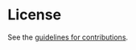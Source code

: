 # License

See the
[guidelines for contributions](https://github.com/mattrglobal/draft-ietf-looker-oauth-client-discovery/blob//CONTRIBUTING.md).

